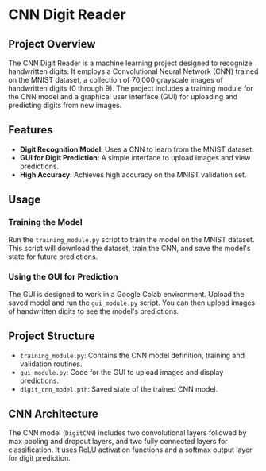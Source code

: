 # CNN Digit Reader

## Project Overview
The CNN Digit Reader is a machine learning project designed to recognize handwritten digits. It employs a Convolutional Neural Network (CNN) trained on the MNIST dataset, a collection of 70,000 grayscale images of handwritten digits (0 through 9). The project includes a training module for the CNN model and a graphical user interface (GUI) for uploading and predicting digits from new images.

## Features
- **Digit Recognition Model**: Uses a CNN to learn from the MNIST dataset.
- **GUI for Digit Prediction**: A simple interface to upload images and view predictions.
- **High Accuracy**: Achieves high accuracy on the MNIST validation set.


## Usage
### Training the Model
Run the `training_module.py` script to train the model on the MNIST dataset. This script will download the dataset, train the CNN, and save the model's state for future predictions.

### Using the GUI for Prediction
The GUI is designed to work in a Google Colab environment. Upload the saved model and run the `gui_module.py` script. You can then upload images of handwritten digits to see the model's predictions.

## Project Structure
- `training_module.py`: Contains the CNN model definition, training and validation routines.
- `gui_module.py`: Code for the GUI to upload images and display predictions.
- `digit_cnn_model.pth`: Saved state of the trained CNN model.

## CNN Architecture
The CNN model (`DigitCNN`) includes two convolutional layers followed by max pooling and dropout layers, and two fully connected layers for classification. It uses ReLU activation functions and a softmax output layer for digit prediction.
